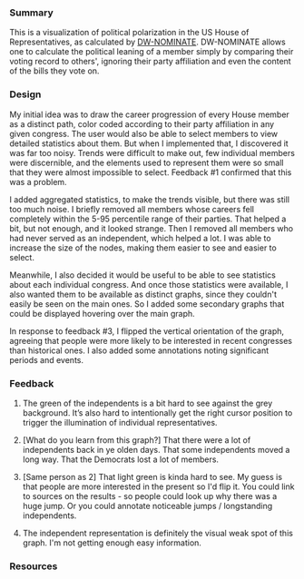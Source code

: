 ### Summary

This is a visualization of political polarization in the US House of Representatives, as calculated by [DW-NOMINATE](https://en.wikipedia.org/wiki/NOMINATE_\(scaling_method\)). DW-NOMINATE allows one to calculate the political leaning of a member simply by comparing their voting record to others', ignoring their party affiliation and even the content of the bills they vote on.

### Design

My initial idea was to draw the career progression of every House member as a distinct path, color coded according to their party affiliation in any given congress. The user would also be able to select members to view detailed statistics about them. But when I implemented that, I discovered it was far too noisy. Trends were difficult to make out, few individual members were discernible, and the elements used to represent them were so small that they were almost impossible to select. Feedback #1 confirmed that this was a problem.

I added aggregated statistics, to make the trends visible, but there was still too much noise. I briefly removed all members whose careers fell completely within the 5-95 percentile range of their parties. That helped a bit, but not enough, and it looked strange. Then I removed all members who had never served as an independent, which helped a lot. I was able to increase the size of the nodes, making them easier to see and easier to select.

Meanwhile, I also decided it would be useful to be able to see statistics about each individual congress. And once those statistics were available, I also wanted them to be available as distinct graphs, since they couldn't easily be seen on the main ones. So I added some secondary graphs that could be displayed hovering over the main graph.

In response to feedback #3, I flipped the vertical orientation of the graph, agreeing that people were more likely to be interested in recent congresses than historical ones. I also added some annotations noting significant periods and events.

### Feedback

1. The green of the independents is a bit hard to see against the grey background. It’s also hard to intentionally get the right cursor position to trigger the illumination of individual representatives.

2. [What do you learn from this graph?] That there were a lot of independents back in ye olden days. That some independents moved a long way. That the Democrats lost a lot of members.

3. [Same person as 2] That light green is kinda hard to see. My guess is that people are more interested in the present so I'd flip it. You could link to sources on the results - so people could look up why there was a huge jump. Or you could annotate noticeable jumps / longstanding independents.

4. The independent representation is definitely the visual weak spot of this graph. I'm not getting enough easy information.

### Resources

